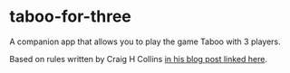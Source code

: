 # taboo-for-three
A companion app that allows you to play the game Taboo with 3 players.

Based on rules written by Craig H Collins [in his blog post linked here](https://chcollins.com/100Billion/2011/08/3-player-taboo).
